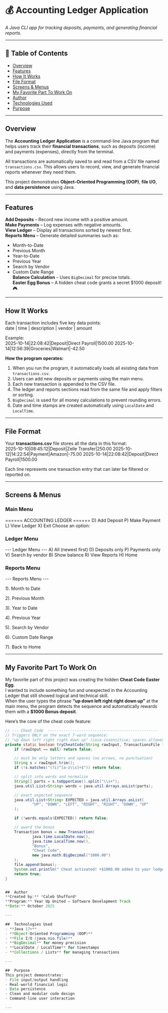 # 💰 Accounting Ledger Application  
*A Java CLI app for tracking deposits, payments, and generating financial reports.*

---

## 📑 Table of Contents  
- [Overview](#overview)  
- [Features](#features)  
- [How It Works](#how-it-works)  
- [File Format](#file-format)  
- [Screens & Menus](#screens--menus)  
- [My Favorite Part To Work On](#my-favorite-part-to-work-on)  
- [Author](#author)  
- [Technologies Used](#technologies-used)  
- [Purpose](#purpose)  


---

##  Overview  
The **Accounting Ledger Application** is a command-line Java program that helps users track their **financial transactions**, such as deposits (income) and payments (expenses), directly from the terminal.

All transactions are automatically saved to and read from a CSV file named `transactions.csv`. This allows users to record, view, and generate financial reports whenever they need them.  

This project demonstrates **Object-Oriented Programming (OOP)**, **file I/O**, and **data persistence** using Java.

---

##  Features  
 **Add Deposits** – Record new income with a positive amount.  
 **Make Payments** – Log expenses with negative amounts.  
 **View Ledger** – Display all transactions sorted by newest first.  
 **Reports Menu** – Generate detailed summaries such as:  
   - Month-to-Date  
   - Previous Month  
   - Year-to-Date  
   - Previous Year  
   - Search by Vendor  
   - Custom Date Range  
 **Balance Calculation** – Uses `BigDecimal` for precise totals.  
 **Easter Egg Bonus** – A hidden cheat code grants a secret $1000 deposit! 🎮  

---

##  How It Works  

Each transaction includes five key data points:  
date | time | description | vendor | amount

Example:  
2025-10-14|22:08:42|Deposit|Direct Payroll|1500.00
2025-10-14|12:56:39|Groceries|Walmart|-42.50


**How the program operates:**
1. When you run the program, it automatically loads all existing data from `transactions.csv`.  
2. Users can add new deposits or payments using the main menu.  
3. Each new transaction is appended to the CSV file.  
4. The ledger and reports sections read from the same file and apply filters or sorting.  
5. `BigDecimal` is used for all money calculations to prevent rounding errors.  
6. Date and time stamps are created automatically using `LocalDate` and `LocalTime`.  

---

##  File Format  

Your **transactions.csv** file stores all the data in this format:  
2025-10-10|08:45:12|Deposit|Zelle Transfer|250.00
2025-10-12|14:22:54|Payment|Amazon|-75.00
2025-10-14|22:08:42|Deposit|Direct Payroll|1500.00


Each line represents one transaction entry that can later be filtered or reported on.

---

##  Screens & Menus  

###  Main Menu  
====== ACCOUNTING LEDGER ======
D) Add Deposit
P) Make Payment
L) View Ledger
X) Exit
Choose an option:


###  Ledger Menu  
--- Ledger Menu ---
A) All (newest first)
D) Deposits only
P) Payments only
V) Search by vendor
B) Show balance
R) View Reports
H) Home


###  Reports Menu  
--- Reports Menu ---

1). Month to Date

2). Previous Month

3). Year to Date

4). Previous Year

5). Search by Vendor

6). Custom Date Range

7). Back to Home


---

##  My Favorite Part To Work On  

My favorite part of this project was creating the hidden **Cheat Code Easter Egg**.  
I wanted to include something fun and unexpected in the Accounting Ledger that still showed logical and technical skill.  
When the user types the phrase **“up down left right right down up”** at the main menu, the program detects the sequence and automatically rewards them with a **$1000 Bonus deposit**.  

Here’s the core of the cheat code feature:

```java
// --- Cheat Code  -------------------------------------------------
// Triggers ONLY on the exact 7-word sequence:
// "up down left right right down up" (case-insensitive; spaces allowed)
private static boolean tryCheatCode(String rawInput, TransactionsFile file) throws java.io.IOException {
    if (rawInput == null) return false;

    // must be only letters and spaces (no arrows, no punctuation)
    String s = rawInput.trim();
    if (!s.matches("(?i)^[a-z\\s]+$")) return false;

    // split into words and normalize
    String[] parts = s.toUpperCase().split("\\s+");
    java.util.List<String> words = java.util.Arrays.asList(parts);

    // exact expected sequence
    java.util.List<String> EXPECTED = java.util.Arrays.asList(
            "UP", "DOWN", "LEFT", "RIGHT", "RIGHT", "DOWN", "UP"
    );

    if (!words.equals(EXPECTED)) return false;

    // award the bonus
    Transaction bonus = new Transaction(
            java.time.LocalDate.now(),
            java.time.LocalTime.now(),
            "Bonus",
            "Cheat Code",
            new java.math.BigDecimal("1000.00")
    );
    file.append(bonus);
    System.out.println(" Cheat activated! +$1000.00 added to your ledger.");
    return true;
}


##  Author  
**Created by:** *Caleb Shufford*  
**Program:** Year Up United — Software Development Track  
**Date:** October 2025  

---

##  Technologies Used  
- **Java 17+**  
- **Object-Oriented Programming (OOP)**  
- **File I/O (java.nio.file)**  
- **BigDecimal** for money precision  
- **LocalDate / LocalTime** for timestamps  
- **Collections / Lists** for managing transactions  

---

##  Purpose  
This project demonstrates:  
- File input/output handling  
- Real-world financial logic  
- Data persistence  
- Clean and modular code design  
- Command-line user interaction  

---


